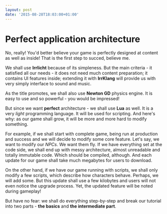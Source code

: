```yaml
---
layout: post
date: '2015-08-28T18:03:00+01:00'
---
```


# Perfect application architecture

No, really! You'd better believe your game is perfectly designed at content as well as inside! That is the first step to succed, believe me.

We shall use **Irrlicht** because of its simpleness. But the main criteria - it satisfied all our needs - it does not need much content preparation; it contains UI features inside; extending it with **IrrKlang** will provide us with very simply interface to sound and music.

As the title promotes, we shall also use **Newton GD** physics engine. It is easy to use and so powerful - you would be impressed!

But since we want **perfect** architecture - we shall use **Lua** as well. It is a very _light_ programming language. It will be used for scripting. And here's why: as our game shall grow, it will be more and more hard to modify something.

For example, if we shall start with complete game, being run at production and success and we will decide to modify some core feature. Let's say, we want to modify our _NPCs_. We want them fly. If we have everything set at the code side, we shall end up with messy architecture, almost unreadable and totally immutable code. Which should be compiled, although. And each update for our game shall take much megabytes for users to download.

On the other hand, if we have our game running with scripts, we shall only modify a few scripts, which describe how characters behave. Perhaps, we will add some. But this update shall use a few kilobytes and users will not even notice the upgrade process. Yet, the updated feature will be noted during gameplay!

But have no fear: we shall do everything step-by-step and break our tutorial into two parts - **the basics** and **the intermediate part**.
